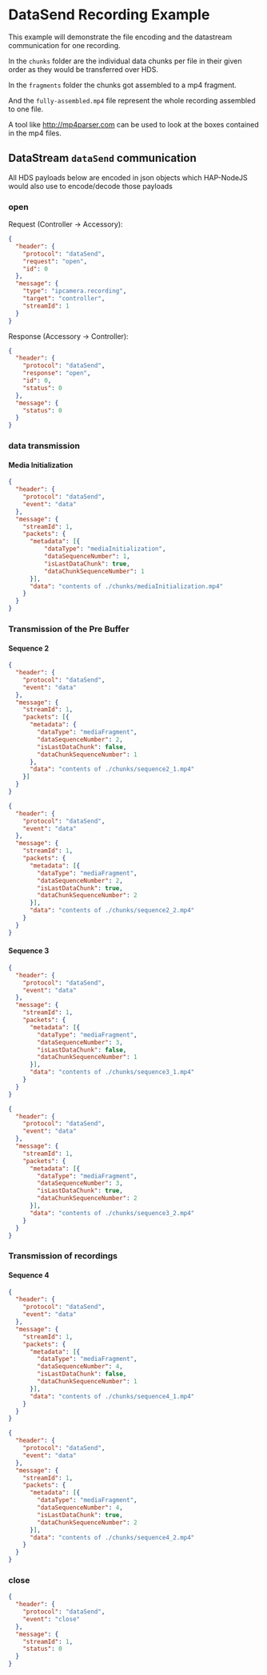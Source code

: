 # DataSend Recording Example

This example will demonstrate the file encoding and the datastream communication for 
one recording.

In the `chunks` folder are the individual data chunks per file in their given order as 
they would be transferred over HDS.

In the `fragments` folder the chunks got assembled to a mp4 fragment.

And the `fully-assembled.mp4` file represent the whole recording assembled to one file.

A tool like http://mp4parser.com can be used to look at the boxes contained in the mp4 files.

## DataStream `dataSend` communication

All HDS payloads below are encoded in json objects which HAP-NodeJS would also use to 
encode/decode those payloads

### open

Request (Controller -> Accessory):

```json
{
  "header": {
    "protocol": "dataSend",
    "request": "open",
    "id": 0
  },
  "message": {
    "type": "ipcamera.recording",
    "target": "controller",
    "streamId": 1
  } 
}
```

Response (Accessory -> Controller):

```json
{
  "header": {
    "protocol": "dataSend",
    "response": "open",
    "id": 0,
    "status": 0
  },
  "message": {
    "status": 0
  } 
}
```

### data transmission

#### Media Initialization

```json
{
  "header": {
    "protocol": "dataSend",
    "event": "data"
  },
  "message": {
    "streamId": 1,
    "packets": {
      "metadata": [{
          "dataType": "mediaInitialization",
          "dataSequenceNumber": 1,
          "isLastDataChunk": true,
          "dataChunkSequenceNumber": 1
      }],
      "data": "contents of ./chunks/mediaInitialization.mp4"
    }
  } 
}
```

### Transmission of the Pre Buffer

#### Sequence 2

```json
{
  "header": {
    "protocol": "dataSend",
    "event": "data"
  },
  "message": {
    "streamId": 1,
    "packets": [{
      "metadata": {
        "dataType": "mediaFragment",
        "dataSequenceNumber": 2,
        "isLastDataChunk": false,
        "dataChunkSequenceNumber": 1
      },
      "data": "contents of ./chunks/sequence2_1.mp4"
    }]
  } 
}
```

```json
{
  "header": {
    "protocol": "dataSend",
    "event": "data"
  },
  "message": {
    "streamId": 1,
    "packets": {
      "metadata": [{
        "dataType": "mediaFragment",
        "dataSequenceNumber": 2,
        "isLastDataChunk": true,
        "dataChunkSequenceNumber": 2
      }],
      "data": "contents of ./chunks/sequence2_2.mp4"
    }
  } 
}
```

#### Sequence 3

```json
{
  "header": {
    "protocol": "dataSend",
    "event": "data"
  },
  "message": {
    "streamId": 1,
    "packets": {
      "metadata": [{
        "dataType": "mediaFragment",
        "dataSequenceNumber": 3,
        "isLastDataChunk": false,
        "dataChunkSequenceNumber": 1
      }],
      "data": "contents of ./chunks/sequence3_1.mp4"
    }
  } 
}
```

```json
{
  "header": {
    "protocol": "dataSend",
    "event": "data"
  },
  "message": {
    "streamId": 1,
    "packets": {
      "metadata": [{
        "dataType": "mediaFragment",
        "dataSequenceNumber": 3,
        "isLastDataChunk": true,
        "dataChunkSequenceNumber": 2
      }],
      "data": "contents of ./chunks/sequence3_2.mp4"
    }
  } 
}
```

### Transmission of recordings

#### Sequence 4

```json
{
  "header": {
    "protocol": "dataSend",
    "event": "data"
  },
  "message": {
    "streamId": 1,
    "packets": {
      "metadata": [{
        "dataType": "mediaFragment",
        "dataSequenceNumber": 4,
        "isLastDataChunk": false,
        "dataChunkSequenceNumber": 1
      }],
      "data": "contents of ./chunks/sequence4_1.mp4"
    }
  } 
}
```

```json
{
  "header": {
    "protocol": "dataSend",
    "event": "data"
  },
  "message": {
    "streamId": 1,
    "packets": {
      "metadata": [{
        "dataType": "mediaFragment",
        "dataSequenceNumber": 4,
        "isLastDataChunk": true,
        "dataChunkSequenceNumber": 2
      }],
      "data": "contents of ./chunks/sequence4_2.mp4"
    }
  } 
}
```

### close

```json
{
  "header": {
    "protocol": "dataSend",
    "event": "close"
  },
  "message": {
    "streamId": 1,
    "status": 0
  } 
}
```

